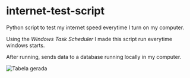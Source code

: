 # internet-test-script
Python script to test my internet speed everytime I turn on my computer.

Using the _Windows Task Scheduler_ I made this script run everytime windows starts.

After running, sends data to a database running locally in my computer.

![Tabela gerada](https://i.imgur.com/aUFiZZN.png)

